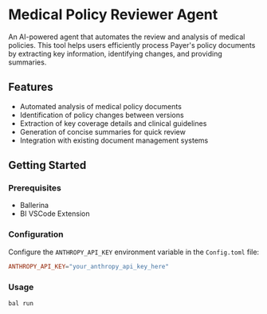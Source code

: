 # Medical Policy Reviewer Agent

An AI-powered agent that automates the review and analysis of medical policies. This tool helps users efficiently process Payer's policy documents by extracting key information, identifying changes, and providing summaries.

## Features

- Automated analysis of medical policy documents
- Identification of policy changes between versions
- Extraction of key coverage details and clinical guidelines
- Generation of concise summaries for quick review
- Integration with existing document management systems

## Getting Started

### Prerequisites

- Ballerina
- BI VSCode Extension

### Configuration

Configure the `ANTHROPY_API_KEY` environment variable in the `Config.toml` file:

```toml
ANTHROPY_API_KEY="your_anthropy_api_key_here"
```

### Usage

```bash
bal run
```
